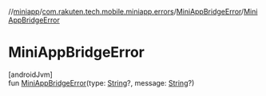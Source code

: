 //[miniapp](../../../index.md)/[com.rakuten.tech.mobile.miniapp.errors](../index.md)/[MiniAppBridgeError](index.md)/[MiniAppBridgeError](-mini-app-bridge-error.md)

# MiniAppBridgeError

[androidJvm]\
fun [MiniAppBridgeError](-mini-app-bridge-error.md)(type: [String](https://kotlinlang.org/api/latest/jvm/stdlib/kotlin/-string/index.html)?, message: [String](https://kotlinlang.org/api/latest/jvm/stdlib/kotlin/-string/index.html)?)
